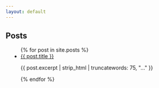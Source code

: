```yaml
---
layout: default
---
```


<h2>Posts</h2>
<ul style="padding: 0 40px;">
{% for post in site.posts %}
  <li>
    <a href="{{ post.url }}">{{ post.title }}</a>
    <p>{{ post.excerpt | strip_html | truncatewords: 75, "..." }}</p>
  </li>
{% endfor %}
</ul>
